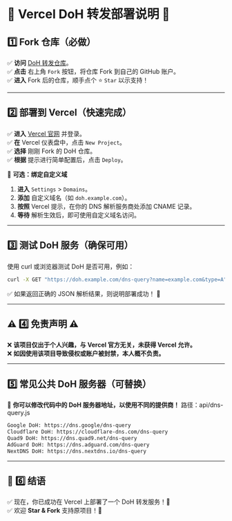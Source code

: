# 🚀 Vercel DoH 转发部署说明 🚀

## 1️⃣ Fork 仓库（必做）

✅ **访问** [DoH 转发仓库](https://github.com/laorent/Vercel-DoH-)。  
✅ **点击** 右上角 `Fork` 按钮，将仓库 Fork 到自己的 GitHub 账户。  
✅ **进入** Fork 后的仓库，顺手点个 ⭐ `Star` 以示支持！

---

## 2️⃣ 部署到 Vercel（快速完成）

✅ **进入** [Vercel 官网](https://vercel.com/) 并登录。  
✅ **在** Vercel 仪表盘中，点击 `New Project`。  
✅ **选择** 刚刚 Fork 的 DoH 仓库。  
✅ **根据** 提示进行简单配置后，点击 `Deploy`。

🔹 **可选：绑定自定义域**
1. **进入** `Settings` > `Domains`。
2. **添加** 自定义域名（如 `doh.example.com`）。
3. **按照** Vercel 提示，在你的 DNS 解析服务商处添加 CNAME 记录。
4. **等待** 解析生效后，即可使用自定义域名访问。

---

## 3️⃣ 测试 DoH 服务（确保可用）

使用 curl 或浏览器测试 DoH 是否可用，例如：
```sh
curl -X GET "https://doh.example.com/dns-query?name=example.com&type=A" -H "Accept: application/dns-json"
```
✅ 如果返回正确的 JSON 解析结果，则说明部署成功！ 🎉

---

## ⚠ 4️⃣ 免责声明 ⚠

❌ **该项目仅出于个人兴趣，与 Vercel 官方无关，未获得 Vercel 允许。**  
❌ **如因使用该项目导致侵权或账户被封禁，本人概不负责。**

---

## 5️⃣ 常见公共 DoH 服务器（可替换）

🔹 **你可以修改代码中的 DoH 服务器地址，以使用不同的提供商！**
      路径：api/dns-query.js
```txt
Google DoH: https://dns.google/dns-query
Cloudflare DoH: https://cloudflare-dns.com/dns-query
Quad9 DoH: https://dns.quad9.net/dns-query
AdGuard DoH: https://dns.adguard.com/dns-query
NextDNS DoH: https://dns.nextdns.io/dns-query
```  

---

## 🎯 6️⃣ 结语

✅ 现在，你已成功在 Vercel 上部署了一个 DoH 转发服务！🚀  
✅ 欢迎 **Star & Fork** 支持原项目！🎉

